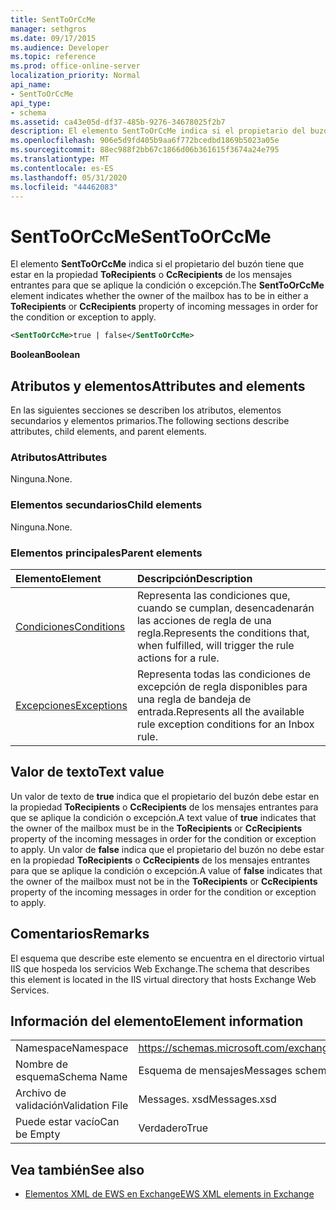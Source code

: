 ```yaml
---
title: SentToOrCcMe
manager: sethgros
ms.date: 09/17/2015
ms.audience: Developer
ms.topic: reference
ms.prod: office-online-server
localization_priority: Normal
api_name:
- SentToOrCcMe
api_type:
- schema
ms.assetid: ca43e05d-df37-485b-9276-34678025f2b7
description: El elemento SentToOrCcMe indica si el propietario del buzón tiene que estar en la propiedad ToRecipients o CcRecipients de los mensajes entrantes para que se aplique la condición o excepción.
ms.openlocfilehash: 906e5d9fd405b9aa6f772bcedbd1869b5023a05e
ms.sourcegitcommit: 88ec988f2bb67c1866d06b361615f3674a24e795
ms.translationtype: MT
ms.contentlocale: es-ES
ms.lasthandoff: 05/31/2020
ms.locfileid: "44462083"
---
```

# <a name="senttoorccme"></a><span data-ttu-id="ea9b8-103">SentToOrCcMe</span><span class="sxs-lookup"><span data-stu-id="ea9b8-103">SentToOrCcMe</span></span>

<span data-ttu-id="ea9b8-104">El elemento **SentToOrCcMe** indica si el propietario del buzón tiene que estar en la propiedad **ToRecipients** o **CcRecipients** de los mensajes entrantes para que se aplique la condición o excepción.</span><span class="sxs-lookup"><span data-stu-id="ea9b8-104">The **SentToOrCcMe** element indicates whether the owner of the mailbox has to be in either a **ToRecipients** or **CcRecipients** property of incoming messages in order for the condition or exception to apply.</span></span> 
  
```XML
<SentToOrCcMe>true | false</SentToOrCcMe>
```

 <span data-ttu-id="ea9b8-105">**Boolean**</span><span class="sxs-lookup"><span data-stu-id="ea9b8-105">**Boolean**</span></span>
## <a name="attributes-and-elements"></a><span data-ttu-id="ea9b8-106">Atributos y elementos</span><span class="sxs-lookup"><span data-stu-id="ea9b8-106">Attributes and elements</span></span>

<span data-ttu-id="ea9b8-107">En las siguientes secciones se describen los atributos, elementos secundarios y elementos primarios.</span><span class="sxs-lookup"><span data-stu-id="ea9b8-107">The following sections describe attributes, child elements, and parent elements.</span></span>
  
### <a name="attributes"></a><span data-ttu-id="ea9b8-108">Atributos</span><span class="sxs-lookup"><span data-stu-id="ea9b8-108">Attributes</span></span>

<span data-ttu-id="ea9b8-109">Ninguna.</span><span class="sxs-lookup"><span data-stu-id="ea9b8-109">None.</span></span>
  
### <a name="child-elements"></a><span data-ttu-id="ea9b8-110">Elementos secundarios</span><span class="sxs-lookup"><span data-stu-id="ea9b8-110">Child elements</span></span>

<span data-ttu-id="ea9b8-111">Ninguna.</span><span class="sxs-lookup"><span data-stu-id="ea9b8-111">None.</span></span>
  
### <a name="parent-elements"></a><span data-ttu-id="ea9b8-112">Elementos principales</span><span class="sxs-lookup"><span data-stu-id="ea9b8-112">Parent elements</span></span>

|<span data-ttu-id="ea9b8-113">**Elemento**</span><span class="sxs-lookup"><span data-stu-id="ea9b8-113">**Element**</span></span>|<span data-ttu-id="ea9b8-114">**Descripción**</span><span class="sxs-lookup"><span data-stu-id="ea9b8-114">**Description**</span></span>|
|:-----|:-----|
|[<span data-ttu-id="ea9b8-115">Condiciones</span><span class="sxs-lookup"><span data-stu-id="ea9b8-115">Conditions</span></span>](conditions.md) <br/> |<span data-ttu-id="ea9b8-116">Representa las condiciones que, cuando se cumplan, desencadenarán las acciones de regla de una regla.</span><span class="sxs-lookup"><span data-stu-id="ea9b8-116">Represents the conditions that, when fulfilled, will trigger the rule actions for a rule.</span></span>  <br/> |
|[<span data-ttu-id="ea9b8-117">Excepciones</span><span class="sxs-lookup"><span data-stu-id="ea9b8-117">Exceptions</span></span>](exceptions.md) <br/> |<span data-ttu-id="ea9b8-118">Representa todas las condiciones de excepción de regla disponibles para una regla de bandeja de entrada.</span><span class="sxs-lookup"><span data-stu-id="ea9b8-118">Represents all the available rule exception conditions for an Inbox rule.</span></span>  <br/> |
   
## <a name="text-value"></a><span data-ttu-id="ea9b8-119">Valor de texto</span><span class="sxs-lookup"><span data-stu-id="ea9b8-119">Text value</span></span>

<span data-ttu-id="ea9b8-120">Un valor de texto de **true** indica que el propietario del buzón debe estar en la propiedad **ToRecipients** o **CcRecipients** de los mensajes entrantes para que se aplique la condición o excepción.</span><span class="sxs-lookup"><span data-stu-id="ea9b8-120">A text value of **true** indicates that the owner of the mailbox must be in the **ToRecipients** or **CcRecipients** property of the incoming messages in order for the condition or exception to apply.</span></span> <span data-ttu-id="ea9b8-121">Un valor de **false** indica que el propietario del buzón no debe estar en la propiedad **ToRecipients** o **CcRecipients** de los mensajes entrantes para que se aplique la condición o excepción.</span><span class="sxs-lookup"><span data-stu-id="ea9b8-121">A value of **false** indicates that the owner of the mailbox must not be in the **ToRecipients** or **CcRecipients** property of the incoming messages in order for the condition or exception to apply.</span></span> 
  
## <a name="remarks"></a><span data-ttu-id="ea9b8-122">Comentarios</span><span class="sxs-lookup"><span data-stu-id="ea9b8-122">Remarks</span></span>

<span data-ttu-id="ea9b8-123">El esquema que describe este elemento se encuentra en el directorio virtual IIS que hospeda los servicios Web Exchange.</span><span class="sxs-lookup"><span data-stu-id="ea9b8-123">The schema that describes this element is located in the IIS virtual directory that hosts Exchange Web Services.</span></span>
  
## <a name="element-information"></a><span data-ttu-id="ea9b8-124">Información del elemento</span><span class="sxs-lookup"><span data-stu-id="ea9b8-124">Element information</span></span>

|||
|:-----|:-----|
|<span data-ttu-id="ea9b8-125">Namespace</span><span class="sxs-lookup"><span data-stu-id="ea9b8-125">Namespace</span></span>  <br/> |https://schemas.microsoft.com/exchange/services/2006/messages  <br/> |
|<span data-ttu-id="ea9b8-126">Nombre de esquema</span><span class="sxs-lookup"><span data-stu-id="ea9b8-126">Schema Name</span></span>  <br/> |<span data-ttu-id="ea9b8-127">Esquema de mensajes</span><span class="sxs-lookup"><span data-stu-id="ea9b8-127">Messages schema</span></span>  <br/> |
|<span data-ttu-id="ea9b8-128">Archivo de validación</span><span class="sxs-lookup"><span data-stu-id="ea9b8-128">Validation File</span></span>  <br/> |<span data-ttu-id="ea9b8-129">Messages. xsd</span><span class="sxs-lookup"><span data-stu-id="ea9b8-129">Messages.xsd</span></span>  <br/> |
|<span data-ttu-id="ea9b8-130">Puede estar vacío</span><span class="sxs-lookup"><span data-stu-id="ea9b8-130">Can be Empty</span></span>  <br/> |<span data-ttu-id="ea9b8-131">Verdadero</span><span class="sxs-lookup"><span data-stu-id="ea9b8-131">True</span></span>  <br/> |
   
## <a name="see-also"></a><span data-ttu-id="ea9b8-132">Vea también</span><span class="sxs-lookup"><span data-stu-id="ea9b8-132">See also</span></span>



- [<span data-ttu-id="ea9b8-133">Elementos XML de EWS en Exchange</span><span class="sxs-lookup"><span data-stu-id="ea9b8-133">EWS XML elements in Exchange</span></span>](ews-xml-elements-in-exchange.md)

